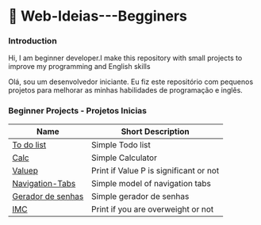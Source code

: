 # :floppy_disk: Web-Ideias---Begginers

### Introduction

Hi, I am beginner developer.I make this repository with small projects to improve my programming and English skills

Olá, sou um desenvolvedor iniciante. Eu fiz este repositório com pequenos projetos para melhorar as minhas habilidades de programação e inglês.

### Beginner Projects - Projetos Inicias

| Name                                                                                                         | Short Description                      |
| ------------------------------------------------------------------------------------------------------------ | -------------------------------------- |
| [To do list](https://github.com/gabrielcosta-png/Web-Ideias---Begginers/blob/master/To_do_list/README.md)    | Simple Todo list                       |
| [Calc](https://github.com/gabrielcosta-png/Web-Ideias---Begginers/blob/master/Calc/README.md)                | Simple Calculator                      |
| [Valuep](https://github.com/gabrielcosta-png/Web-Ideias---Begginers/blob/master/valorp/README.md)            | Print if Value P is significant or not |
| [Navigation-Tabs](https://github.com/gabrielcosta-png/Web-Ideias---Begginers/blob/master/valorp/README.md)   | Simple model of navigation tabs        |
| [Gerador de senhas](https://github.com/gabrielcosta-png/Web-Ideias---Begginers/blob/master/valorp/README.md) | Simple gerador de senhas               |
| [IMC](https://github.com/gabrielcosta-png/Web-Ideias---Begginers/blob/master/valorp/README.md)               | Print if you are overweight or not     |
